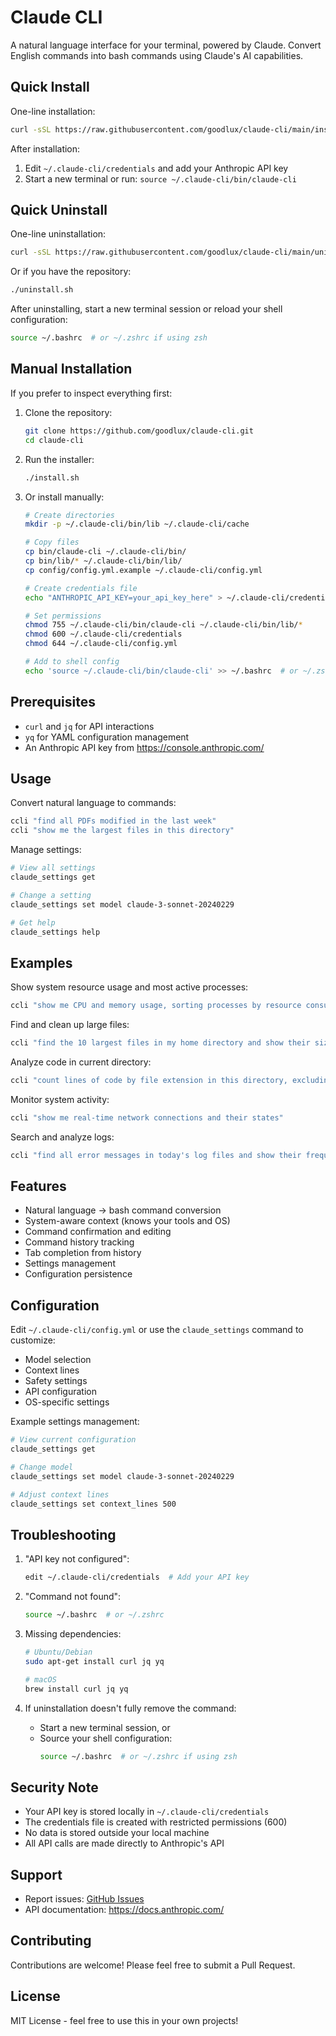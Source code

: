 # Claude CLI

A natural language interface for your terminal, powered by Claude. Convert English commands into bash commands using Claude's AI capabilities.

## Quick Install

One-line installation:
```bash
curl -sSL https://raw.githubusercontent.com/goodlux/claude-cli/main/install.sh | bash
```

After installation:
1. Edit `~/.claude-cli/credentials` and add your Anthropic API key
2. Start a new terminal or run: `source ~/.claude-cli/bin/claude-cli`

## Quick Uninstall

One-line uninstallation:
```bash
curl -sSL https://raw.githubusercontent.com/goodlux/claude-cli/main/uninstall.sh | bash
```

Or if you have the repository:
```bash
./uninstall.sh
```

After uninstalling, start a new terminal session or reload your shell configuration:
```bash
source ~/.bashrc  # or ~/.zshrc if using zsh
```

## Manual Installation

If you prefer to inspect everything first:

1. Clone the repository:
   ```bash
   git clone https://github.com/goodlux/claude-cli.git
   cd claude-cli
   ```

2. Run the installer:
   ```bash
   ./install.sh
   ```

3. Or install manually:
   ```bash
   # Create directories
   mkdir -p ~/.claude-cli/bin/lib ~/.claude-cli/cache
   
   # Copy files
   cp bin/claude-cli ~/.claude-cli/bin/
   cp bin/lib/* ~/.claude-cli/bin/lib/
   cp config/config.yml.example ~/.claude-cli/config.yml
   
   # Create credentials file
   echo "ANTHROPIC_API_KEY=your_api_key_here" > ~/.claude-cli/credentials
   
   # Set permissions
   chmod 755 ~/.claude-cli/bin/claude-cli ~/.claude-cli/bin/lib/*
   chmod 600 ~/.claude-cli/credentials
   chmod 644 ~/.claude-cli/config.yml
   
   # Add to shell config
   echo 'source ~/.claude-cli/bin/claude-cli' >> ~/.bashrc  # or ~/.zshrc
   ```

## Prerequisites

- `curl` and `jq` for API interactions
- `yq` for YAML configuration management
- An Anthropic API key from https://console.anthropic.com/

## Usage

Convert natural language to commands:
```bash
ccli "find all PDFs modified in the last week"
ccli "show me the largest files in this directory"
```

Manage settings:
```bash
# View all settings
claude_settings get

# Change a setting
claude_settings set model claude-3-sonnet-20240229

# Get help
claude_settings help
```

## Examples

Show system resource usage and most active processes:
```bash
ccli "show me CPU and memory usage, sorting processes by resource consumption"
```

Find and clean up large files:
```bash
ccli "find the 10 largest files in my home directory and show their sizes in human readable format"
```

Analyze code in current directory:
```bash
ccli "count lines of code by file extension in this directory, excluding node_modules"
```

Monitor system activity:
```bash
ccli "show me real-time network connections and their states"
```

Search and analyze logs:
```bash
ccli "find all error messages in today's log files and show their frequency"
```

## Features

- Natural language → bash command conversion
- System-aware context (knows your tools and OS)
- Command confirmation and editing
- Command history tracking
- Tab completion from history
- Settings management
- Configuration persistence

## Configuration

Edit `~/.claude-cli/config.yml` or use the `claude_settings` command to customize:
- Model selection
- Context lines
- Safety settings
- API configuration
- OS-specific settings

Example settings management:
```bash
# View current configuration
claude_settings get

# Change model
claude_settings set model claude-3-sonnet-20240229

# Adjust context lines
claude_settings set context_lines 500
```

## Troubleshooting

1. "API key not configured":
   ```bash
   edit ~/.claude-cli/credentials  # Add your API key
   ```

2. "Command not found":
   ```bash
   source ~/.bashrc  # or ~/.zshrc
   ```

3. Missing dependencies:
   ```bash
   # Ubuntu/Debian
   sudo apt-get install curl jq yq
   
   # macOS
   brew install curl jq yq
   ```

4. If uninstallation doesn't fully remove the command:
   - Start a new terminal session, or
   - Source your shell configuration:
     ```bash
     source ~/.bashrc  # or ~/.zshrc if using zsh
     ```

## Security Note

- Your API key is stored locally in `~/.claude-cli/credentials`
- The credentials file is created with restricted permissions (600)
- No data is stored outside your local machine
- All API calls are made directly to Anthropic's API

## Support

- Report issues: [GitHub Issues](https://github.com/goodlux/claude-cli/issues)
- API documentation: https://docs.anthropic.com/

## Contributing

Contributions are welcome! Please feel free to submit a Pull Request.

## License

MIT License - feel free to use this in your own projects!